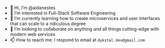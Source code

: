 - 👋 Hi, I’m @aidanestes
- 👀 I’m interested in Full-Stack Software Engineering
- 🌱 I’m currently learning how to create microservices and user interfaces that can scale to a ridiculous degree
- 💞️ I’m looking to collaborate on anything and all things cutting-edge with modern web services
- 📫 How to reach me: I respond to email at `dykstal.dev@gmail.com`

<!---
aidanestes/aidanestes is a ✨ special ✨ repository because its `README.md` (this file) appears on your GitHub profile.
You can click the Preview link to take a look at your changes.
--->
